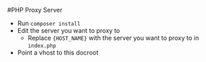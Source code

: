 #PHP Proxy Server

* Run `composer install`
* Edit the server you want to proxy to
	* Replace `{HOST_NAME}` with the server you want to proxy to in `index.php`
* Point a vhost to this docroot


